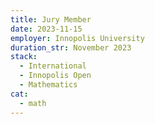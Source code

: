 ```yaml
---
title: Jury Member
date: 2023-11-15
employer: Innopolis University
duration_str: November 2023
stack:
  - International
  - Innopolis Open
  - Mathematics
cat:
  - math
---
```

